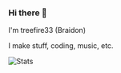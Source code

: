 ### Hi there 👋

I'm treefire33 (Braidon)

I make stuff, coding, music, etc.

![Stats](https://github-readme-stats.vercel.app/api?username=treefire33&count_private=true&show_icons=true&theme=dark)
